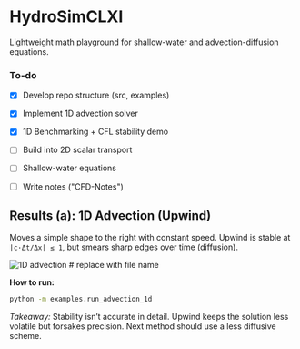 # HydroSimCLXI
Lightweight math playground for shallow-water and advection-diffusion equations.


### To-do
- [x] Develop repo structure (src, examples)
- [x] Implement 1D advection solver
- [x] 1D Benchmarking + CFL stability demo
- [ ] Build into 2D scalar transport
- [ ] Shallow-water equations
- [ ] Write notes ("CFD-Notes")


## Results (a): 1D Advection (Upwind)
Moves a simple shape to the right with constant speed.
Upwind is stable at `|c·Δt/Δx| ≤ 1`, but smears sharp edges over time (diffusion).

![1D advection](assets/TBD.png) # replace with file name

**How to run:**
```bash
python -m examples.run_advection_1d
```


*Takeaway:* Stability isn’t accurate in detail. Upwind keeps the solution less volatile but forsakes precision. Next method should use a less diffusive scheme.
